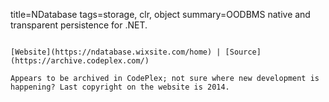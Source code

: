 title=NDatabase
tags=storage, clr, object
summary=OODBMS native and transparent persistence for .NET.
~~~~~~

[Website](https://ndatabase.wixsite.com/home) | [Source](https://archive.codeplex.com/)

Appears to be archived in CodePlex; not sure where new development is happening? Last copyright on the website is 2014.

